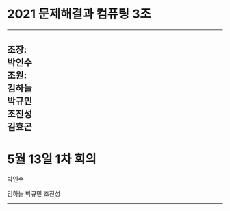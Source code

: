 # 2021 문제해결과 컴퓨팅 3조      
----------------------  
조장:  
박인수    
조원:  
김하늘        
박규민  
조진성  
~~김효곤~~   
------------------  
# 5월 13일 1차 회의

박인수

김하늘
박규민
조진성 

------------------------    
